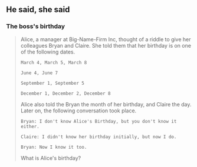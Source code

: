 ## He said, she said

### The boss's birthday

> Alice, a manager at Big-Name-Firm Inc, thought of a riddle to give her colleagues Bryan and Claire. She told them that her birthday is on one of the following dates.
> 
>     March 4, March 5, March 8
> 
>     June 4, June 7
> 
>     September 1, September 5
> 
>     December 1, December 2, December 8
> 
> Alice also told the Bryan the month of her birthday, and Claire the day. Later on, the following conversation took place.
> 
>     Bryan: I don't know Alice's Birthday, but you don't know it either.
> 
>     Claire: I didn't know her birthday initially, but now I do.
> 
>     Bryan: Now I know it too.
> 
> What is Alice's birthday?


